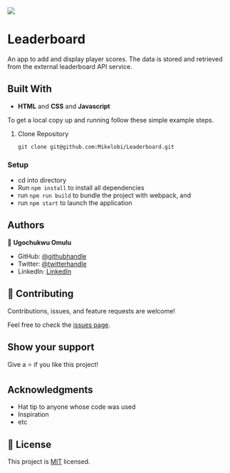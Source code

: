 ![](https://img.shields.io/badge/Microverse-blueviolet)

# Leaderboard

An app to add and display player scores. The data is stored and retrieved from the external leaderboard API service.

## Built With

- **HTML** and **CSS** and **Javascript**

To get a local copy up and running follow these simple example steps.

1. Clone Repository 
   ```
   git clone git@github.com:Mikelobi/Leaderboard.git
   ```

### Setup

- cd into directory
- Run `npm install` to install all dependencies
- run `npm run build` to bundle the project with webpack, and
- run `npm start` to launch the application

## Authors

👤 **Ugochukwu Omulu**

- GitHub: [@githubhandle](https://github.com/Mikelobi)
- Twitter: [@twitterhandle](https://twitter.com/omulum)
- LinkedIn: [LinkedIn](https://www.linkedin.com/in/ugochukwu-omulu-b9697663/)

## 🤝 Contributing

Contributions, issues, and feature requests are welcome!

Feel free to check the [issues page](../../issues/).

## Show your support

Give a ⭐️ if you like this project!

## Acknowledgments

- Hat tip to anyone whose code was used
- Inspiration
- etc

## 📝 License

This project is [MIT](./MIT.md) licensed.

